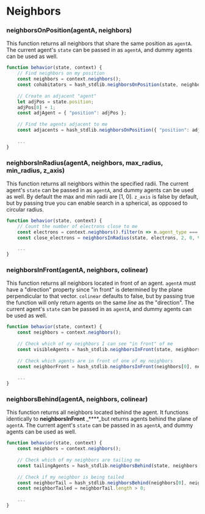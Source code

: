 # Neighbors

### neighborsOnPosition\(agentA, neighbors\)

This function returns all neighbors that share the same position as `agentA`. The current agent's `state` can be passed in as `agentA`, and dummy agents can be used as well.

```javascript
function behavior(state, context) {
    // Find neighbors on my position
    const neighbors = context.neighbors();
    const cohabitators = hash_stdlib.neighborsOnPosition(state, neighbors);
    
    // Create an adjacent "agent"
    let adjPos = state.position;
    adjPos[0] + 1;
    const adjAgent = { "position": adjPos };
    
    // Find the agents adjacent to me
    const adjacents = hash_stdlib.neighborsOnPosition({ "position": adjPos }, neighbors);
    
    ...
}
```

### neighborsInRadius\(agentA, neighbors, max\_radius, min\_radius, z\_axis\)

This function returns all neighbors within the specified radii. The current agent's `state` can be passed in as `agentA`, and dummy agents can be used as well. By default the max and min radii are \[1, 0\]. `z_axis` is false by default, but by passing true you can enable search in a spherical, as opposed to circular radius.

```javascript
function behavior(state, context) {
    // Count the number of electrons close to me
    const electrons = context.neighbors().filter(n => n.agent_type === "electron");   
    const close_electrons = neighborsInRadius(state, electrons, 2, 0, true).length;

    ...
}
```

### neighborsInFront\(agentA, neighbors, colinear\)

This function returns all neighbors located in front of an agent. `agentA` must have a "direction" property since "in front" is determined by the plane perpendicular to that vector. `colinear` defaults to false, but by passing true the function will only return agents on the same _line_ as the "direction". The current agent's `state` can be passed in as `agentA`, and dummy agents can be used as well.

```javascript
function behavior(state, context) {
    const neighbors = context.neighbors();
    
    // Check which of my neighbors I can see "in front" of me
    const visibleAgents = hash_stdlib.neighborsInFront(state, neighbors);
    
    // Check which agents are in front of one of my neighbors
    const neighborFront = hash_stdlib.neighborsInFront(neighbors[0], neighbors);
    
    ...
}
```

### neighborsBehind\(agentA, neighbors, colinear\)

This function returns all neighbors located behind the agent. It functions identically to **neighborsInFront** _****_but returns agents behind the plane of `agentA`. The current agent's `state` can be passed in as `agentA`, and dummy agents can be used as well.

```javascript
function behavior(state, context) {
    const neighbors = context.neighbors();
    
    // Check which of my neighbors are tailing me
    const tailingAgents = hash_stdlib.neighborsBehind(state, neighbors, true);
    
    // Check if my neighbor is being tailed
    const neighborTail = hash_stdlib.neighborsBehind(neighbors[0], neighbors, true);
    const neighborTailed = neighborTail.length > 0;
    
    ...
}
```

